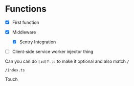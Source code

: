 # Functions

- [x] First function

- [x] Middleware

  - [x] Sentry Integration

- [ ] Client-side service worker injector thing

Can you can do `[id]?.ts` to make it optional and also match `/`

`/index.ts`


Touch
